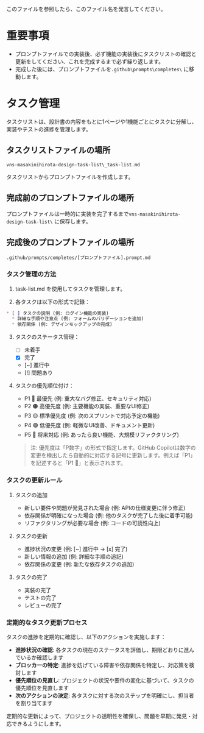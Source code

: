 このファイルを参照したら、このファイル名を発言してください。

# 重要事項

*  プロンプトファイルでの実装後、必ず機能の実装後にタスクリストの確認と更新をしてください、これを完成するまで必ず繰り返します。
* 完成した後には、プロンプトファイルを`.github\prompts\completes\` に移動します。



# タスク管理

タスクリストは、設計書の内容をもとに1ページや1機能ごとにタスクに分解し、実装やテストの進捗を管理します。

## タスクリストファイルの場所

`vns-masakinihirota-design-task-list\_task-list.md`

タスクリストからプロンプトファイルを作成します。

## 完成前のプロンプトファイルの場所

プロンプトファイルは一時的に実装を完了するまで`vns-masakinihirota-design-task-list\` に保存します。

## 完成後のプロンプトファイルの場所

`.github/prompts/completes/[プロンプトファイル].prompt.md`

### タスク管理の方法

1. task-list.md を使用してタスクを管理します。

2. 各タスクは以下の形式で記録：

```markdown
* [ ] タスクの説明 (例: ログイン機能の実装)
  * 詳細な手順や注意点 (例: フォームのバリデーションを追加)
  * 依存関係 (例: デザインモックアップの完成)
```

3. タスクのステータス管理：

   * [ ] 未着手
   * [x] 完了
   * [~] 進行中
   * [!] 問題あり

4. タスクの優先順位付け：
   * P1 🔴 最優先 (例: 重大なバグ修正、セキュリティ対応)
   * P2 🟠 高優先度 (例: 主要機能の実装、重要なUI修正)
   * P3 🟡 標準優先度 (例: 次のスプリントで対応予定の機能)
   * P4 🟢 低優先度 (例: 軽微なUI改善、ドキュメント更新)
   * P5 🔵 将来対応 (例: あったら良い機能、大規模リファクタリング)

   > 注: 優先度は「P数字」の形式で指定します。GitHub Copilotは数字の変更を検出したら自動的に対応する記号に更新します。例えば「P1」を記述すると「P1 🔴」と表示されます。

### タスクの更新ルール

1. タスクの追加

   * 新しい要件や問題が発見された場合 (例: APIの仕様変更に伴う修正)
   * 依存関係が明確になった場合 (例: 他のタスクが完了した後に着手可能)
   * リファクタリングが必要な場合 (例: コードの可読性向上)

2. タスクの更新

   * 進捗状況の変更 (例: [~] 進行中 → [x] 完了)
   * 新しい情報の追加 (例: 詳細な手順の追記)
   * 依存関係の変更 (例: 新たな依存タスクの追加)

3. タスクの完了
   * 実装の完了
   * テストの完了
   * レビューの完了

### 定期的なタスク更新プロセス

タスクの進捗を定期的に確認し、以下のアクションを実施します：

* **進捗状況の確認**: 各タスクの現在のステータスを評価し、期限どおりに進んでいるか確認します
* **ブロッカーの特定**: 進捗を妨げている障害や依存関係を特定し、対応策を検討します
* **優先順位の見直し**: プロジェクトの状況や要件の変化に基づいて、タスクの優先順位を見直します
* **次のアクションの決定**: 各タスクに対する次のステップを明確にし、担当者を割り当てます

定期的な更新によって、プロジェクトの透明性を確保し、問題を早期に発見・対応できるようにします。






